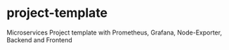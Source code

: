 # project-template
Microservices Project template with Prometheus, Grafana, Node-Exporter, Backend and Frontend
